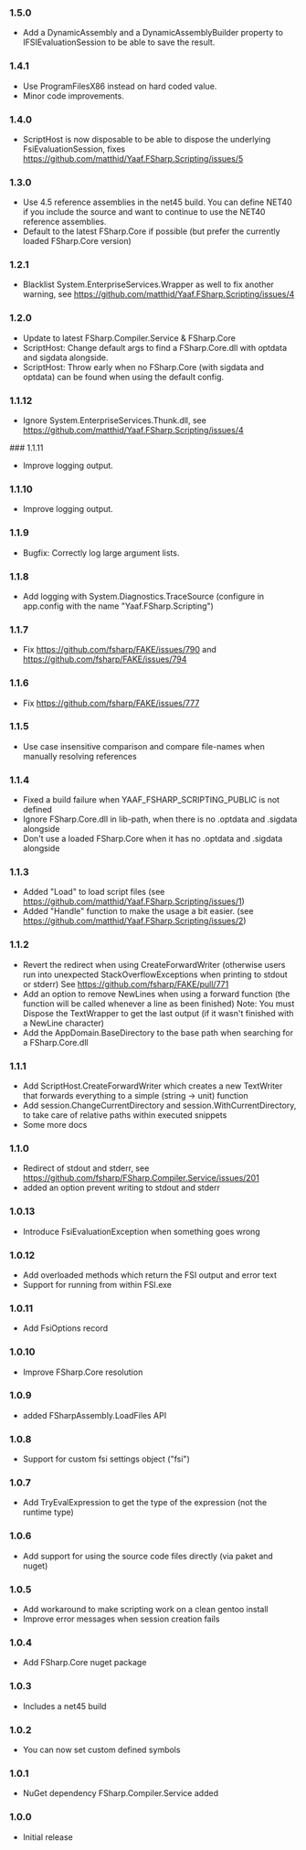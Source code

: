 ### 1.5.0

 * Add a DynamicAssembly and a DynamicAssemblyBuilder property to IFSIEvaluationSession to be able to save the result.

### 1.4.1

 * Use ProgramFilesX86 instead on hard coded value.
 * Minor code improvements.

### 1.4.0

 * ScriptHost is now disposable to be able to dispose the underlying FsiEvaluationSession, fixes https://github.com/matthid/Yaaf.FSharp.Scripting/issues/5

### 1.3.0

 * Use 4.5 reference assemblies in the net45 build.
   You can define NET40 if you include the source and want to continue to use the NET40 reference assemblies.
 * Default to the latest FSharp.Core if possible (but prefer the currently loaded FSharp.Core version)

### 1.2.1

 * Blacklist System.EnterpriseServices.Wrapper as well to fix another warning, see https://github.com/matthid/Yaaf.FSharp.Scripting/issues/4

### 1.2.0

 * Update to latest FSharp.Compiler.Service & FSharp.Core
 * ScriptHost: Change default args to find a FSharp.Core.dll with optdata and sigdata alongside.
 * ScriptHost: Throw early when no FSharp.Core (with sigdata and optdata) can be found when using the default config.

### 1.1.12

 * Ignore System.EnterpriseServices.Thunk.dll, see https://github.com/matthid/Yaaf.FSharp.Scripting/issues/4

﻿### 1.1.11

 * Improve logging output.
 
### 1.1.10

 * Improve logging output.

### 1.1.9

 * Bugfix: Correctly log large argument lists.

### 1.1.8

 * Add logging with System.Diagnostics.TraceSource (configure in app.config with the name "Yaaf.FSharp.Scripting")

### 1.1.7

 * Fix https://github.com/fsharp/FAKE/issues/790 and https://github.com/fsharp/FAKE/issues/794

### 1.1.6

 * Fix https://github.com/fsharp/FAKE/issues/777

### 1.1.5

 * Use case insensitive comparison and compare file-names when manually resolving references

### 1.1.4

 * Fixed a build failure when YAAF_FSHARP_SCRIPTING_PUBLIC is not defined
 * Ignore FSharp.Core.dll in lib-path, when there is no .optdata and .sigdata alongside
 * Don't use a loaded FSharp.Core when it has no .optdata and .sigdata alongside

### 1.1.3

 * Added "Load" to load script files (see https://github.com/matthid/Yaaf.FSharp.Scripting/issues/1)
 * Added "Handle" function to make the usage a bit easier. (see https://github.com/matthid/Yaaf.FSharp.Scripting/issues/2)

### 1.1.2

 * Revert the redirect when using CreateForwardWriter (otherwise users run into unexpected StackOverflowExceptions when printing to stdout or stderr)
   See https://github.com/fsharp/FAKE/pull/771
 * Add an option to remove NewLines when using a forward function (the function will be called whenever a line as been finished)
   Note: You must Dispose the TextWrapper to get the last output (if it wasn't finished with a NewLine character)
 * Add the AppDomain.BaseDirectory to the base path when searching for a FSharp.Core.dll

### 1.1.1

 * Add ScriptHost.CreateForwardWriter which creates a new TextWriter that forwards everything to a simple (string -> unit) function
 * Add session.ChangeCurrentDirectory and session.WithCurrentDirectory, to take care of relative paths within executed snippets
 * Some more docs

### 1.1.0

 * Redirect of stdout and stderr, see https://github.com/fsharp/FSharp.Compiler.Service/issues/201 
 * added an option prevent writing to stdout and stderr

### 1.0.13

 * Introduce FsiEvaluationException when something goes wrong

### 1.0.12

 * Add overloaded methods which return the FSI output and error text
 * Support for running from within FSI.exe

### 1.0.11

 * Add FsiOptions record

### 1.0.10

 * Improve FSharp.Core resolution

### 1.0.9

 * added FSharpAssembly.LoadFiles API

### 1.0.8

 * Support for custom fsi settings object ("fsi")

### 1.0.7

 * Add TryEvalExpression to get the type of the expression (not the runtime type)

### 1.0.6

 * Add support for using the source code files directly (via paket and nuget)

### 1.0.5

 * Add workaround to make scripting work on a clean gentoo install
 * Improve error messages when session creation fails

### 1.0.4

 * Add FSharp.Core nuget package

### 1.0.3

 * Includes a net45 build

### 1.0.2

 * You can now set custom defined symbols

### 1.0.1

 * NuGet dependency FSharp.Compiler.Service added

### 1.0.0

 * Initial release
